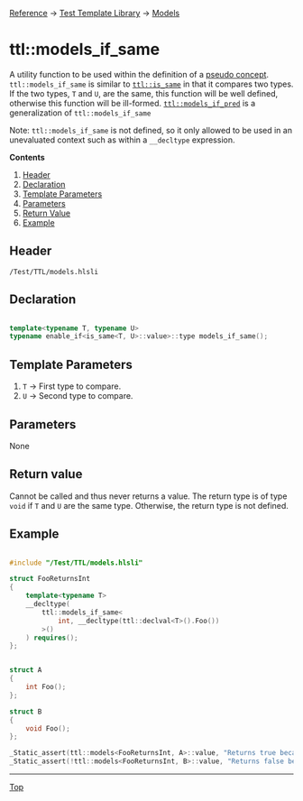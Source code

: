 [Reference](../../ShaderTestFramework.md) -> [Test Template Library](../TTL.md) -> [Models](./ModelsHeader.md)

# ttl::models_if_same

A utility function to be used within the definition of a [pseudo concept](../PseudoConcepts.md). `ttl::models_if_same` is similar to [`ttl::is_same`](../TypeTraits/IsSame.md) in that it compares two types. If the two types, `T` and `U`, are the same, this function will be well defined, otherwise this function will be ill-formed. [`ttl::models_if_pred`](./ModelsIfPred.md) is a generalization of `ttl::models_if_same`

Note: `ttl::models_if_same` is not defined, so it only allowed to be used in an unevaluated context such as within a `__decltype` expression.

**Contents**
1. [Header](#header)
2. [Declaration](#declaration)
3. [Template Parameters](#template-parameters)
4. [Parameters](#parameters)
5. [Return Value](#return-value)
6. [Example](#example)

## Header

`/Test/TTL/models.hlsli`

## Declaration

```c++

template<typename T, typename U>
typename enable_if<is_same<T, U>::value>::type models_if_same(); 

```

## Template Parameters

1. `T` -> First type to compare.
2. `U` -> Second type to compare.

## Parameters

None

## Return value

Cannot be called and thus never returns a value. The return type is of type `void` if `T` and `U` are the same type. Otherwise, the return type is not defined.

## Example

```c++

#include "/Test/TTL/models.hlsli"

struct FooReturnsInt
{
    template<typename T>
    __decltype(
        ttl::models_if_same<
            int, __decltype(ttl::declval<T>().Foo())
        >()
    ) requires();
};


struct A
{
    int Foo();
};

struct B
{
    void Foo();
};

_Static_assert(ttl::models<FooReturnsInt, A>::value, "Returns true because A's Foo member function returns an int");
_Static_assert(!ttl::models<FooReturnsInt, B>::value, "Returns false because B's Foo member function does not return an int");

```
---

[Top](#ttlmodels_if_same)